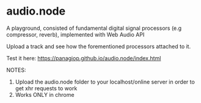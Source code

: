 audio.node
==========

A playground, consisted of fundamental digital signal processors (e.g compressor, reverb), implemented with Web Audio API

Upload a track and see how the forementioned processors attached to it. 

Test it here: https://panagiop.github.io/audio.node/index.html

NOTES: 
1) Upload the audio.node folder to your localhost/online server in order to get xhr requests to work
2) Works ONLY in chrome 
